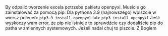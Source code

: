 By odpalić tworzenie excela potrzeba pakietu openpyxl. Musicie go zainstalować za pomocą pip:
Dla pythona 3.9 (najnowszego) wpiszcie w wiersz poleceń:
`pip3.9 install openpyxl`
lub:
`pip3 install openpyxl`
Jeśli wyskoczy wam error, że pip nie istnieje to sprawdźcie czy dodaliście pip do patha w zmiennych systemowych.
Jeżeli nadal chuj to piszcie. Z Bogiem
